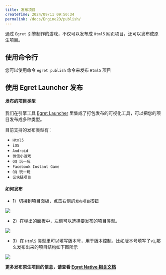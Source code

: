 ```yaml
---
title: 发布项目
createTime: 2024/09/11 09:50:34
permalink: /docs/Engine2D/publish/
---
```

通过 `Egret` 引擎制作的游戏，不仅可以发布成 `Html5` 网页项目，还可以发布成原生项目。

## 使用命令行
您可以使用命令 `egret publish` 命令来发布 `Html5` 项目

## 使用 Egret Launcher 发布
#### 发布的项目类型
我们在引擎工具 [Egret Launcher](https://egret.com/products/engine.html) 里集成了打包发布的可视化工具，可以把您的项目发布成多种类型。

目前支持的发布类型有： 

* `Html5`
* `iOS`
* `Android` 
* `微信小游戏` 
* `QQ 玩一玩`
* `Facebook Instant Game`
* `QQ 玩一玩`
* `区块链项目`

#### 如何发布
* 1）切换到项目面板，点击右侧的`发布项目`按钮

![](./p1.png)


* 2）在弹出的面板中，左侧可以选择要发布的项目类型。

![](./p2.png)


* 3）在 `Html5` 类型里可以填写版本号，用于版本控制。比如版本号填写了`v1`,那么发布出来的项目结构如下图所示
 
![](./p3.png)

**更多发布原生项目的信息，请查看 [Egret Native 相关文档](http://developer.egret.com/cn/github/egret-docs/Native/index.html?home=1)**